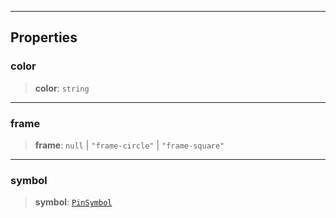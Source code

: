 ***

## Properties

### color

> **color**: `string`

***

### frame

> **frame**: `null` | `"frame-circle"` | `"frame-square"`

***

### symbol

> **symbol**: [`PinSymbol`](PinSymbol.md)
